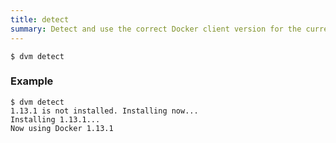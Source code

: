 ```yaml
---
title: detect
summary: Detect and use the correct Docker client version for the current Docker host
---
```


```
$ dvm detect
```

### Example
```
$ dvm detect
1.13.1 is not installed. Installing now...
Installing 1.13.1...
Now using Docker 1.13.1
```
